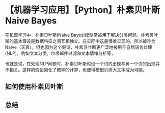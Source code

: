 # 【机器学习应用】【Python】朴素贝叶斯 Naive Bayes

在机器学习中，朴素贝叶斯(Naive Bayes)模型常被用于解决分类问题。朴素贝叶斯的基本假设是数据特征之间互相独立。在实际中这是很难实现的，所以被称为Naive（天真）。但也因为这个假设，朴素贝叶斯更广泛地被用于自然语言处理(NLP)，例如文本分类，垃圾邮件过滤和文本情绪分析等，

也就是说，在处理NLP问题时，朴素贝叶斯假设一个词的出现与另一个词的出现并不相关。这样的假设简化了概率的计算，也使得模型训练大文本成为可能。

## 如何使用朴素贝叶斯

## 总结
>   